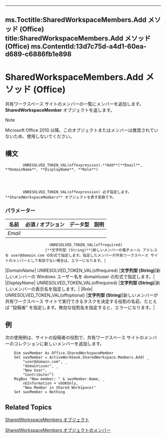 

---
ms.Toctitle:SharedWorkspaceMembers.Add メソッド (Office)
title:SharedWorkspaceMembers.Add メソッド (Office)
ms.ContentId:13d7c75d-a4d1-60ea-d689-c6886fb1e898
---
# SharedWorkspaceMembers.Add メソッド (Office)




共有ワークスペース サイトのメンバーの一覧にメンバーを追加します。**SharedWorkspaceMember** オブジェクトを返します。

>[!NOTE]
>Microsoft Office 2010 以降、このオブジェクトまたはメンバーは推奨されていないため、使用しないでください。





## 構文

            UNRESOLVED_TOKEN_VAL(offexpression).**Add**(**Email**, **DomainName**, **DisplayName**, **Role**)




            UNRESOLVED_TOKEN_VAL(offexpression) 必ず指定します。**SharedWorkspaceMembers** オブジェクトを表す変数です。

### パラメーター

|**名前**|**必須 / オプション**|**データ型**|**説明**|
|---|---|---|---|
|*Email*|
                        UNRESOLVED_TOKEN_VAL(offrequired)
                      |**文字列型 (String)**|新しいメンバーの電子メール アドレスを user@domain.com の形式で指定します。指定したメンバーが共有ワークスペース サイトのメンバーとして有効でない場合は、エラーになります。|
|*DomainName*|
                        UNRESOLVED_TOKEN_VAL(offrequired)
                      |**文字列型 (String)**|新しいメンバーの Windows ユーザー名を domain\user の形式で指定します。|
|*DisplayName*|
                        UNRESOLVED_TOKEN_VAL(offrequired)
                      |**文字列型 (String)**|新しいメンバーの表示名を指定します。|
|*Role*|
                        UNRESOLVED_TOKEN_VAL(offoptional)
                      |**文字列型 (String)**|新しいメンバーが共有ワークスペース サイトで実行できるタスクを決定する役割の名前、たとえば "投稿者" を指定します。無効な役割名を指定すると、エラーになります。|





## 例
次の使用例は、サイトの投稿者の役割で、共有ワークスペース サイトのメンバーのコレクションに新しいメンバーを追加します。

```vba
    Dim swsMember As Office.SharedWorkspaceMember 
    Set swsMember = ActiveWorkbook.SharedWorkspace.Members.Add( _ 
        "user@domain.com", _ 
        "domain\user", _ 
        "New User", _ 
        "Contributor") 
    MsgBox "New member: " & swsMember.Name, _ 
        vbInformation + vbOKOnly, _ 
        "New Member in Shared Workspace)" 
    Set swsMember = Nothing 

```




## Related Topics

[SharedWorkspaceMembers オブジェクト](2d0e6ce0-79ef-3030-b1af-465428314b15.md)

[SharedWorkspaceMembers オブジェクトのメンバー](296d0a8c-f0e6-769b-d5a4-8d38ad4403e2.md)




